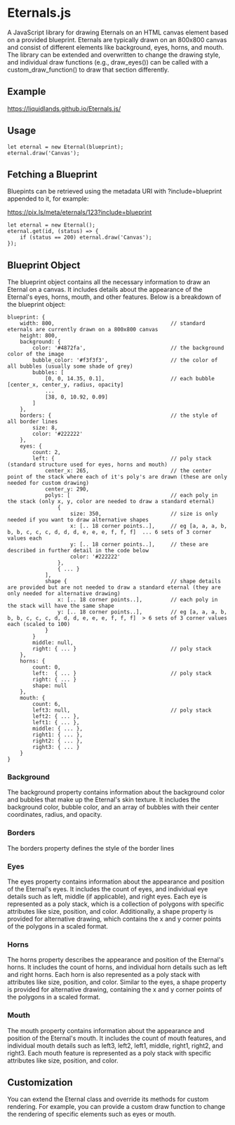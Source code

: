 # Eternals.js

A JavaScript library for drawing Eternals on an HTML canvas element based on a provided blueprint. Eternals are typically drawn on an 800x800 canvas and consist of different elements like background, eyes, horns, and mouth. The library can be extended and overwritten to change the drawing style, and individual draw functions (e.g., draw_eyes()) can be called with a custom_draw_function() to draw that section differently.

## Example

https://liquidlands.github.io/Eternals.js/

## Usage

```
let eternal = new Eternal(blueprint);
eternal.draw('Canvas');
```

## Fetching a Blueprint
Bluepints can be retrieved using the metadata URI with ?include=blueprint appended to it, for example:

https://pix.ls/meta/eternals/123?include=blueprint

```
let eternal = new Eternal();
eternal.get(id, (status) => {
    if (status == 200) eternal.draw('Canvas');
});
```

## Blueprint Object

The blueprint object contains all the necessary information to draw an Eternal on a canvas. It includes details about the appearance of the Eternal's eyes, horns, mouth, and other features. Below is a breakdown of the blueprint object:

```
blueprint: {
    width: 800,                                     // standard eternals are currently drawn on a 800x800 canvas
    height: 800,
    background: {
        color: '#4872fa',                           // the background color of the image
        bubble_color: '#f3f3f3',                    // the color of all bubbles (usually some shade of grey)
        bubbles: [
            [0, 0, 14.35, 0.1],                     // each bubble [center_x, center_y, radius, opacity]
            ...
            [38, 0, 10.92, 0.09]
        ]
    },
    borders: {                                      // the style of all border lines
        size: 8,                                    
        color: '#222222'                            
    },
    eyes: {
        count: 2,
        left: {                                     // poly stack (standard structure used for eyes, horns and mouth)
            center_x: 265,                          // the center point of the stack where each of it's poly's are drawn (these are only needed for custom drawing)
            center_y: 290,                          
            polys: [                                // each poly in the stack (only x, y, color are needed to draw a standard eternal)
                {
                    size: 350,                      // size is only needed if you want to draw alternative shapes
                    x: [.. 18 corner points..],     // eg [a, a, a, b, b, b, c, c, c, d, d, d, e, e, e, f, f, f]  ... 6 sets of 3 corner values each 
                    y: [.. 18 corner points..],     // these are described in further detail in the code below
                    color: '#222222'                
                },
                { ... }
            ],
            shape {                                 // shape details are provided but are not needed to draw a standard eternal (they are only needed for alternative drawing)
                x: [.. 18 corner points..],         // each poly in the stack will have the same shape
                y: [.. 18 corner points..],         // eg [a, a, a, b, b, b, c, c, c, d, d, d, e, e, e, f, f, f]  > 6 sets of 3 corner values each (scaled to 100)
            }
        }
        middle: null,
        right: { ... }                              // poly stack
    },    
    horns: {
        count: 0,
        left:  { ... }                              // poly stack
        right: { ... }                          
        shape: null
    },
    mouth: {
        count: 6,
        left3: null,                                // poly stack
        left2: { ... },
        left1: { ... },
        middle: { ... },
        right1: { ... },
        right2: { ... },
        right3: { ... }
    }
}
```

### Background
The background property contains information about the background color and bubbles that make up the Eternal's skin texture. It includes the background color, bubble color, and an array of bubbles with their center coordinates, radius, and opacity.

### Borders
The borders property defines the style of the border lines

### Eyes
The eyes property contains information about the appearance and position of the Eternal's eyes. It includes the count of eyes, and individual eye details such as left, middle (if applicable), and right eyes. Each eye is represented as a poly stack, which is a collection of polygons with specific attributes like size, position, and color. Additionally, a shape property is provided for alternative drawing, which contains the x and y corner points of the polygons in a scaled format.

### Horns
The horns property describes the appearance and position of the Eternal's horns. It includes the count of horns, and individual horn details such as left and right horns. Each horn is also represented as a poly stack with attributes like size, position, and color. Similar to the eyes, a shape property is provided for alternative drawing, containing the x and y corner points of the polygons in a scaled format.

### Mouth
The mouth property contains information about the appearance and position of the Eternal's mouth. It includes the count of mouth features, and individual mouth details such as left3, left2, left1, middle, right1, right2, and right3. Each mouth feature is represented as a poly stack with specific attributes like size, position, and color.

## Customization
You can extend the Eternal class and override its methods for custom rendering. For example, you can provide a custom draw function to change the rendering of specific elements such as eyes or mouth.